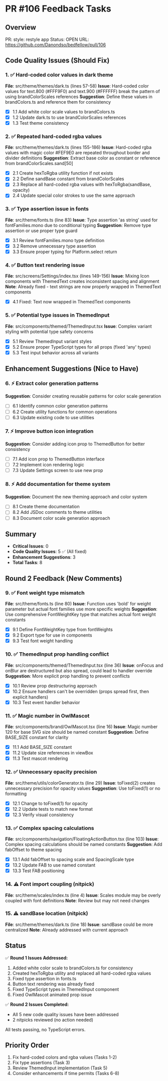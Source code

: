 # PR #106 Feedback Tasks

## Overview

PR: style: restyle app
Status: OPEN
URL: https://github.com/Danondso/bedfellow/pull/106

## Code Quality Issues (Should Fix)

### 1. ✅ Hard-coded color values in dark theme

**File**: src/theme/themes/dark.ts (lines 57-58)
**Issue**: Hard-coded color values for text.800 (#FFF9F0) and text.900 (#FFFFFF) break the pattern of using brandColorScales references
**Suggestion**: Define these values in brandColors.ts and reference them for consistency

- [x] 1.1 Add white color scale values to brandColors.ts
- [x] 1.2 Update dark.ts to use brandColorScales references
- [x] 1.3 Test theme consistency

### 2. ✅ Repeated hard-coded rgba values

**File**: src/theme/themes/dark.ts (lines 155-186)
**Issue**: Hard-coded rgba values with magic color #FEF9E0 are repeated throughout border and divider definitions
**Suggestion**: Extract base color as constant or reference from brandColorScales.sand[50]

- [x] 2.1 Create hexToRgba utility function if not exists
- [x] 2.2 Define sandBase constant from brandColorScales
- [x] 2.3 Replace all hard-coded rgba values with hexToRgba(sandBase, opacity)
- [x] 2.4 Update special color strokes to use the same approach

### 3. ✅ Type assertion issue in fonts

**File**: src/theme/fonts.ts (line 83)
**Issue**: Type assertion 'as string' used for fontFamilies.mono due to conditional typing
**Suggestion**: Remove type assertion or use proper type guard

- [x] 3.1 Review fontFamilies.mono type definition
- [x] 3.2 Remove unnecessary type assertion
- [x] 3.3 Ensure proper typing for Platform.select return

### 4. ✅ Button text rendering issue

**File**: src/screens/Settings/index.tsx (lines 149-156)
**Issue**: Mixing Icon components with ThemedText creates inconsistent spacing and alignment
**Note**: Already fixed - text strings are now properly wrapped in ThemedText components

- [x] 4.1 Fixed: Text now wrapped in ThemedText components

### 5. ✅ Potential type issues in ThemedInput

**File**: src/components/themed/ThemedInput.tsx
**Issue**: Complex variant styling with potential type safety concerns

- [x] 5.1 Review ThemedInput variant styles
- [x] 5.2 Ensure proper TypeScript types for all props (fixed 'any' types)
- [x] 5.3 Test input behavior across all variants

## Enhancement Suggestions (Nice to Have)

### 6. ⚡ Extract color generation patterns

**Suggestion**: Consider creating reusable patterns for color scale generation

- [ ] 6.1 Identify common color generation patterns
- [ ] 6.2 Create utility functions for common operations
- [ ] 6.3 Update existing code to use utilities

### 7. ⚡ Improve button icon integration

**Suggestion**: Consider adding icon prop to ThemedButton for better consistency

- [ ] 7.1 Add icon prop to ThemedButton interface
- [ ] 7.2 Implement icon rendering logic
- [ ] 7.3 Update Settings screen to use new prop

### 8. ⚡ Add documentation for theme system

**Suggestion**: Document the new theming approach and color system

- [ ] 8.1 Create theme documentation
- [ ] 8.2 Add JSDoc comments to theme utilities
- [ ] 8.3 Document color scale generation approach

## Summary

- **Critical Issues**: 0
- **Code Quality Issues**: 5 ✅ (All fixed)
- **Enhancement Suggestions**: 3
- **Total Tasks**: 8

## Round 2 Feedback (New Comments)

### 9. ✅ Font weight type mismatch

**File**: src/theme/fonts.ts (line 80)
**Issue**: Function uses 'bold' for weight parameter but actual font families use more specific weights
**Suggestion**: Use comprehensive FontWeightKey type that matches actual font weight constants

- [x] 9.1 Define FontWeightKey type from fontWeights
- [x] 9.2 Export type for use in components
- [x] 9.3 Test font weight handling

### 10. ✅ ThemedInput prop handling conflict

**File**: src/components/themed/ThemedInput.tsx (line 36)
**Issue**: onFocus and onBlur are destructured but also spread, could lead to handler override
**Suggestion**: More explicit prop handling to prevent conflicts

- [x] 10.1 Review prop destructuring approach
- [x] 10.2 Ensure handlers can't be overridden (props spread first, then explicit handlers)
- [x] 10.3 Test event handler behavior

### 11. ✅ Magic number in OwlMascot

**File**: src/components/brand/OwlMascot.tsx (line 16)
**Issue**: Magic number 120 for base SVG size should be named constant
**Suggestion**: Define BASE_SIZE constant for clarity

- [x] 11.1 Add BASE_SIZE constant
- [x] 11.2 Update size references in viewBox
- [x] 11.3 Test mascot rendering

### 12. ✅ Unnecessary opacity precision

**File**: src/theme/utils/colorGenerator.ts (line 29)
**Issue**: toFixed(2) creates unnecessary precision for opacity values
**Suggestion**: Use toFixed(1) or no formatting

- [x] 12.1 Change to toFixed(1) for opacity
- [x] 12.2 Update tests to match new format
- [x] 12.3 Verify visual consistency

### 13. ✅ Complex spacing calculations

**File**: src/components/navigation/FloatingActionButton.tsx (line 103)
**Issue**: Complex spacing calculations should be named constants
**Suggestion**: Add fabOffset to theme spacing

- [x] 13.1 Add fabOffset to spacing scale and SpacingScale type
- [x] 13.2 Update FAB to use named constant
- [x] 13.3 Test FAB positioning

### 14. ⚠️ Font import coupling (nitpick)

**File**: src/theme/scales/index.ts (line 4)
**Issue**: Scales module may be overly coupled with font definitions
**Note**: Review but may not need changes

### 15. ⚠️ sandBase location (nitpick)

**File**: src/theme/themes/dark.ts (line 18)
**Issue**: sandBase could be more centralized
**Note**: Already addressed with current approach

## Status

✅ **Round 1 Issues Addressed:**

1. Added white color scale to brandColors.ts for consistency
2. Created hexToRgba utility and replaced all hard-coded rgba values
3. Fixed type assertion in fonts.ts
4. Button text rendering was already fixed
5. Fixed TypeScript types in ThemedInput component
6. Fixed OwlMascot animated prop issue

✅ **Round 2 Issues Completed:**

- All 5 new code quality issues have been addressed
- 2 nitpicks reviewed (no action needed)

All tests passing, no TypeScript errors.

## Priority Order

1. Fix hard-coded colors and rgba values (Tasks 1-2)
2. Fix type assertions (Task 3)
3. Review ThemedInput implementation (Task 5)
4. Consider enhancements if time permits (Tasks 6-8)
